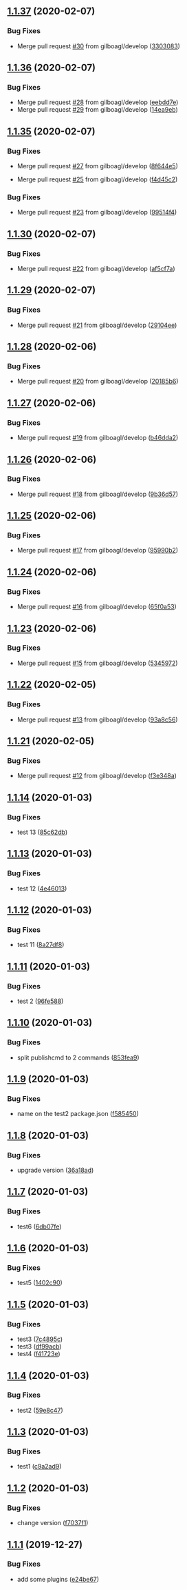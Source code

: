 ## [1.1.37](https://github.com/gilboagl/circleci-test/compare/v1.1.36...v1.1.37) (2020-02-07)


### Bug Fixes

* Merge pull request [#30](https://github.com/gilboagl/circleci-test/issues/30) from gilboagl/develop ([3303083](https://github.com/gilboagl/circleci-test/commit/33030837a978dbdaed9666385008a787a597f0b0))

## [1.1.36](https://github.com/gilboagl/circleci-test/compare/v1.1.35...v1.1.36) (2020-02-07)


### Bug Fixes

* Merge pull request [#28](https://github.com/gilboagl/circleci-test/issues/28) from gilboagl/develop ([eebdd7e](https://github.com/gilboagl/circleci-test/commit/eebdd7eef7ce03bd386a80c02e12362e9aa35919))
* Merge pull request [#29](https://github.com/gilboagl/circleci-test/issues/29) from gilboagl/develop ([14ea9eb](https://github.com/gilboagl/circleci-test/commit/14ea9ebd51854e5f05fd4d0861d8b07d93ad0ea3))

## [1.1.35](https://github.com/gilboagl/circleci-test/compare/v1.1.34...v1.1.35) (2020-02-07)


### Bug Fixes

* Merge pull request [#27](https://github.com/gilboagl/circleci-test/issues/27) from gilboagl/develop ([8f644e5](https://github.com/gilboagl/circleci-test/commit/8f644e56f857cd46d2df3f69c6d125ccdea4695b))

* Merge pull request [#25](https://github.com/gilboagl/circleci-test/issues/25) from gilboagl/develop ([f4d45c2](https://github.com/gilboagl/circleci-test/commit/f4d45c247a50c82088b198813a4e0f2e856d3c8b))

### Bug Fixes

* Merge pull request [#23](https://github.com/gilboagl/circleci-test/issues/23) from gilboagl/develop ([99514f4](https://github.com/gilboagl/circleci-test/commit/99514f4c736c9b0de34d8d7538aae35c2ebc8899))

## [1.1.30](https://github.com/gilboagl/circleci-test/compare/v1.1.29...v1.1.30) (2020-02-07)


### Bug Fixes

* Merge pull request [#22](https://github.com/gilboagl/circleci-test/issues/22) from gilboagl/develop ([af5cf7a](https://github.com/gilboagl/circleci-test/commit/af5cf7abf77a830046ba535967ed222cc75a7821))

## [1.1.29](https://github.com/gilboagl/circleci-test/compare/v1.1.28...v1.1.29) (2020-02-07)


### Bug Fixes

* Merge pull request [#21](https://github.com/gilboagl/circleci-test/issues/21) from gilboagl/develop ([29104ee](https://github.com/gilboagl/circleci-test/commit/29104ee45eda65b73231c20b778ee9af4761a288))

## [1.1.28](https://github.com/gilboagl/circleci-test/compare/v1.1.27...v1.1.28) (2020-02-06)


### Bug Fixes

* Merge pull request [#20](https://github.com/gilboagl/circleci-test/issues/20) from gilboagl/develop ([20185b6](https://github.com/gilboagl/circleci-test/commit/20185b65f5da22205f4e09e54d7c96fac809fb3c))

## [1.1.27](https://github.com/gilboagl/circleci-test/compare/v1.1.26...v1.1.27) (2020-02-06)


### Bug Fixes

* Merge pull request [#19](https://github.com/gilboagl/circleci-test/issues/19) from gilboagl/develop ([b46dda2](https://github.com/gilboagl/circleci-test/commit/b46dda2314faa38438df13b6862450676ad9996f))

## [1.1.26](https://github.com/gilboagl/circleci-test/compare/v1.1.25...v1.1.26) (2020-02-06)


### Bug Fixes

* Merge pull request [#18](https://github.com/gilboagl/circleci-test/issues/18) from gilboagl/develop ([9b36d57](https://github.com/gilboagl/circleci-test/commit/9b36d576cf6f1ffec94c893890e97a0ae7dc9a7d))

## [1.1.25](https://github.com/gilboagl/circleci-test/compare/v1.1.24...v1.1.25) (2020-02-06)


### Bug Fixes

* Merge pull request [#17](https://github.com/gilboagl/circleci-test/issues/17) from gilboagl/develop ([95990b2](https://github.com/gilboagl/circleci-test/commit/95990b2c441897c1d9e2f6c24d658b3e9b604198))

## [1.1.24](https://github.com/gilboagl/circleci-test/compare/v1.1.23...v1.1.24) (2020-02-06)


### Bug Fixes

* Merge pull request [#16](https://github.com/gilboagl/circleci-test/issues/16) from gilboagl/develop ([65f0a53](https://github.com/gilboagl/circleci-test/commit/65f0a53880a4ec4f1cf42ccb29ee42f73434c8d0))

## [1.1.23](https://github.com/gilboagl/circleci-test/compare/v1.1.22...v1.1.23) (2020-02-06)


### Bug Fixes

* Merge pull request [#15](https://github.com/gilboagl/circleci-test/issues/15) from gilboagl/develop ([5345972](https://github.com/gilboagl/circleci-test/commit/53459721e103f6297b8a879b57a5b71e076c3fef))

## [1.1.22](https://github.com/gilboagl/circleci-test/compare/v1.1.21...v1.1.22) (2020-02-05)


### Bug Fixes

* Merge pull request [#13](https://github.com/gilboagl/circleci-test/issues/13) from gilboagl/develop ([93a8c56](https://github.com/gilboagl/circleci-test/commit/93a8c56bb23b04f538c41d760f10d28fc4dbc37a))

## [1.1.21](https://github.com/gilboagl/circleci-test/compare/v1.1.20...v1.1.21) (2020-02-05)


### Bug Fixes

* Merge pull request [#12](https://github.com/gilboagl/circleci-test/issues/12) from gilboagl/develop ([f3e348a](https://github.com/gilboagl/circleci-test/commit/f3e348a1c69ccff946712979375a7bbd985f1fba))

## [1.1.14](https://github.com/gilboagl/circleci-test/compare/v1.1.13...v1.1.14) (2020-01-03)


### Bug Fixes

* test 13 ([85c62db](https://github.com/gilboagl/circleci-test/commit/85c62db261b90076f01e25530c446f0a93cd44d6))

## [1.1.13](https://github.com/gilboagl/circleci-test/compare/v1.1.12...v1.1.13) (2020-01-03) 


### Bug Fixes

* test 12 ([4e46013](https://github.com/gilboagl/circleci-test/commit/4e46013cf9a3101b650af56a685ea9cc8c576eb3))

## [1.1.12](https://github.com/gilboagl/circleci-test/compare/v1.1.11...v1.1.12) (2020-01-03)


### Bug Fixes

* test 11 ([8a27df8](https://github.com/gilboagl/circleci-test/commit/8a27df8705058b73031f2bf3eb919b38c2a630c2))

## [1.1.11](https://github.com/gilboagl/circleci-test/compare/v1.1.10...v1.1.11) (2020-01-03)


### Bug Fixes

* test 2 ([96fe588](https://github.com/gilboagl/circleci-test/commit/96fe588b7381e832401f72edfa8caca68ad62953))

## [1.1.10](https://github.com/gilboagl/circleci-test/compare/v1.1.9...v1.1.10) (2020-01-03)


### Bug Fixes

* split publishcmd to 2 commands ([853fea9](https://github.com/gilboagl/circleci-test/commit/853fea9fc16c6bf64f6df8cebe8b72e624c8b7ec))

## [1.1.9](https://github.com/gilboagl/circleci-test/compare/v1.1.8...v1.1.9) (2020-01-03)


### Bug Fixes

* name on the test2 package.json ([f585450](https://github.com/gilboagl/circleci-test/commit/f5854504ec14b767f47f4534c0734cadc555fb46))

## [1.1.8](https://github.com/gilboagl/circleci-test/compare/v1.1.7...v1.1.8) (2020-01-03)


### Bug Fixes

* upgrade version ([36a18ad](https://github.com/gilboagl/circleci-test/commit/36a18adafa2e102e6f69255d9747178a0de0097a))

## [1.1.7](https://github.com/gilboagl/circleci-test/compare/v1.1.6...v1.1.7) (2020-01-03)


### Bug Fixes

* test6 ([6db07fe](https://github.com/gilboagl/circleci-test/commit/6db07fecd9fe27d3de4661e882ddf31a9314201e))

## [1.1.6](https://github.com/gilboagl/circleci-test/compare/v1.1.5...v1.1.6) (2020-01-03)


### Bug Fixes

* test5 ([1402c90](https://github.com/gilboagl/circleci-test/commit/1402c9069f61731b64ac9777c7852996f0e02647))

## [1.1.5](https://github.com/gilboagl/circleci-test/compare/v1.1.4...v1.1.5) (2020-01-03)


### Bug Fixes

* test3 ([7c4895c](https://github.com/gilboagl/circleci-test/commit/7c4895cf24a133148eb81e8ea4cc17584fdbdbd1))
* test3 ([df99acb](https://github.com/gilboagl/circleci-test/commit/df99acbaf7d8caa6e05882bc0b6eeb480889afa0))
* test4 ([f41723e](https://github.com/gilboagl/circleci-test/commit/f41723e7b0ae637b68cda3d7c7977dc0ba0989c9))

## [1.1.4](https://github.com/gilboagl/circleci-test/compare/v1.1.3...v1.1.4) (2020-01-03)


### Bug Fixes

* test2 ([59e8c47](https://github.com/gilboagl/circleci-test/commit/59e8c47d445182b52a256fa894f996908e1524c1))

## [1.1.3](https://github.com/gilboagl/circleci-test/compare/v1.1.2...v1.1.3) (2020-01-03)


### Bug Fixes

* test1 ([c9a2ad9](https://github.com/gilboagl/circleci-test/commit/c9a2ad95d269e645965b2907149169c88fe44985))

## [1.1.2](https://github.com/gilboagl/circleci-test/compare/v1.1.1...v1.1.2) (2020-01-03)


### Bug Fixes

* change version ([f7037f1](https://github.com/gilboagl/circleci-test/commit/f7037f1d086d51d3590d71a2159df247fbeb101c))

## [1.1.1](https://github.com/gilboagl/circleci-test/compare/v1.1.0...v1.1.1) (2019-12-27)


### Bug Fixes

* add some plugins ([e24be67](https://github.com/gilboagl/circleci-test/commit/e24be67d35d8e237b98b05b237e9b7ebe79a56a7))
